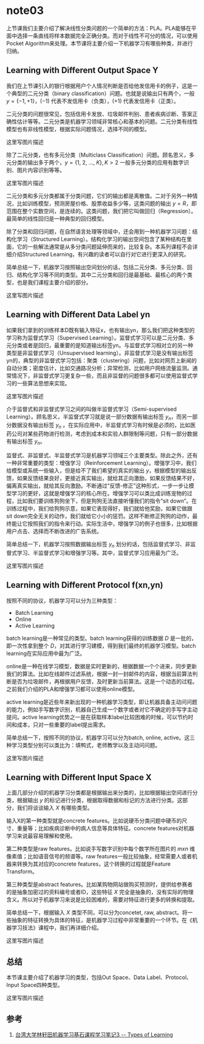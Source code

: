 # note03

上节课我们主要介绍了解决线性分类问题的一个简单的方法：PLA。PLA能够在平面中选择一条直线将样本数据完全正确分类。而对于线性不可分的情况，可以使用Pocket Algorithm来处理。本节课将主要介绍一下机器学习有哪些种类，并进行归纳。

## Learning with Different Output Space Y

我们在上节课引入的银行根据用户个人情况判断是否给他发信用卡的例子，这是一个典型的二元分类（binary classification）问题。也就是说输出只有两个，一般 ${y=\{-1, +1\}}$，${(-1)}$ 代表不发信用卡（负类），${(+1)}$ 代表发信用卡（正类）。

二元分类的问题很常见，包括信用卡发放、垃圾邮件判别、患者疾病诊断、答案正确性估计等等。二元分类是机器学习领域非常核心和基本的问题。二元分类有线性模型也有非线性模型，根据实际问题情况，选择不同的模型。

这里写图片描述

除了二元分类，也有多元分类（Multiclass Classification）问题。顾名思义，多元分类的输出多于两个，${y=\{1,\ 2,\ \ldots ,\ K\}, K > 2}$ 一般多元分类的应用有数字识别、图片内容识别等等。

这里写图片描述

二元分类和多元分类都属于分类问题，它们的输出都是离散值。二对于另外一种情况，比如训练模型，预测房屋价格、股票收益多少等，这类问题的输出 ${y=R}$，即范围在整个实数空间，是连续的。这类问题，我们把它叫做回归（Regression）。最简单的线性回归是一种典型的回归模型。

除了分类和回归问题，在自然语言处理等领域中，还会用到一种机器学习问题：结构化学习（Structured Learning）。结构化学习的输出空间包含了某种结构在里面，它的一些解法通常是从多分类问题延伸而来的，比较复杂。本系列课程不会详细介绍Structured Learning，有兴趣的读者可以自行对它进行更深入的研究。

简单总结一下，机器学习按照输出空间划分的话，包括二元分类、多元分类、回归、结构化学习等不同的类型。其中二元分类和回归是最基础、最核心的两个类型，也是我们课程主要介绍的部分。

这里写图片描述

## Learning with Different Data Label yn

如果我们拿到的训练样本D既有输入特征x，也有输出yn，那么我们把这种类型的学习称为监督式学习（Supervised Learning）。监督式学习可以是二元分类、多元分类或者是回归，最重要的是知道输出标签yn。与监督式学习相对立的另一种类型是非监督式学习（Unsupervised learning）。非监督式学习是没有输出标签yn的，典型的非监督式学习包括：聚类（clustering）问题，比如对网页上新闻的自动分类；密度估计，比如交通路况分析；异常检测，比如用户网络流量监测。通常情况下，非监督式学习更复杂一些，而且非监督的问题很多都可以使用监督式学习的一些算法思想来实现。

这里写图片描述

介于监督式和非监督式学习之间的叫做半监督式学习（Semi-supervised Learning）。顾名思义，半监督式学习就是说一部分数据有输出标签 ${y_n}$，而另一部分数据没有输出标签 ${y_n}$ 。在实际应用中，半监督式学习有时候是必须的，比如医药公司对某些药物进行检测，考虑到成本和实验人群限制等问题，只有一部分数据有输出标签 ${y_n}$。

监督式、非监督式、半监督式学习是机器学习领域三个主要类型。除此之外，还有一种非常重要的类型：增强学习（Reinforcement Learning）。增强学习中，我们给模型或系统一些输入，但是给不了我们希望的真实的输出 ${y}$，根据模型的输出反馈，如果反馈结果良好，更接近真实输出，就给其正向激励，如果反馈结果不好，偏离真实输出，就给其反向激励。不断通过“反馈-修正”这种形式，一步一步让模型学习的更好，这就是增强学习的核心所在。增强学习可以类比成训练宠物的过程，比如我们要训练狗狗坐下，但是狗狗无法直接听懂我们的指令“sit down”。在训练过程中，我们给狗狗示意，如果它表现得好，我们就给他奖励，如果它做跟sit down完全无关的动作，我们就给它小小的惩罚。这样不断修正狗狗的动作，最终能让它按照我们的指令来行动。实际生活中，增强学习的例子也很多，比如根据用户点击、选择而不断改进的广告系统。

简单总结一下，机器学习按照数据输出标签 ${y_n}$ 划分的话，包括监督式学习、非监督式学习、半监督式学习和增强学习等。其中，监督式学习应用最为广泛。

这里写图片描述

## Learning with Different Protocol f(xn,yn)

按照不同的协议，机器学习可以分为三种类型：

- Batch Learning
- Online
- Active Learning

batch learning是一种常见的类型。batch learning获得的训练数据 ${D}$ 是一批的，即一次性拿到整个 ${D}$，对其进行学习建模，得到我们最终的机器学习模型。batch learning在实际应用中最为广泛。

online是一种在线学习模型，数据是实时更新的，根据数据一个个进来，同步更新我们的算法。比如在线邮件过滤系统，根据一封一封邮件的内容，根据当前算法判断是否为垃圾邮件，再根据用户反馈，及时更新当前算法。这是一个动态的过程。之前我们介绍的PLA和增强学习都可以使用online模型。

active learning是近些年来新出现的一种机器学习类型，即让机器具备主动问问题的能力，例如手写数字识别，机器自己生成一个数字或者对它不确定的手写字主动提问。active learning优势之一是在获取样本label比较困难的时候，可以节约时间和成本，只对一些重要的label提出需求。

简单总结一下，按照不同的协议，机器学习可以分为batch, online, active。这三种学习类型分别可以类比为：填鸭式，老师教学以及主动问问题。

这里写图片描述

## Learning with Different Input Space X

上面几部分介绍的机器学习分类都是根据输出来分类的，比如根据输出空间进行分类，根据输出 ${y}$ 的标记进行分类，根据取得数据和标记的方法进行分类。这部分，我们将谈谈输入 ${X}$ 有哪些类型。

输入X的第一种类型就是concrete features。比如说硬币分类问题中硬币的尺寸、重量等；比如疾病诊断中的病人信息等具体特征。concrete features对机器学习来说最容易理解和使用。

第二种类型是raw features。比如说手写数字识别中每个数字所在图片的 ${m x n}$ 维像素值；比如语音信号的频谱等。raw features一般比较抽象，经常需要人或者机器来转换为其对应的concrete features，这个转换的过程就是Feature Transform。

第三种类型是abstract features。比如某购物网站做购买预测时，提供给参赛者的是抽象加密过的资料编号或者ID，这些特征 ${X}$ 完全是抽象的，没有实际的物理含义。所以对于机器学习来说是比较困难的，需要对特征进行更多的转换和提取。

简单总结一下，根据输入 ${X}$ 类型不同，可以分为concetet, raw, abstract。将一些抽象的特征转换为具体的特征，是机器学习过程中非常重要的一个环节。在《机器学习技法》课程中，我们再详细介绍。

这里写图片描述

## 总结

本节课主要介绍了机器学习的类型，包括Out Space、Data Label、Protocol、Input Space四种类型。

这里写图片描述

## 参考

1. [台湾大学林轩田机器学习基石课程学习笔记3 -- Types of Learning](http://blog.csdn.net/red_stone1/article/details/71077351)